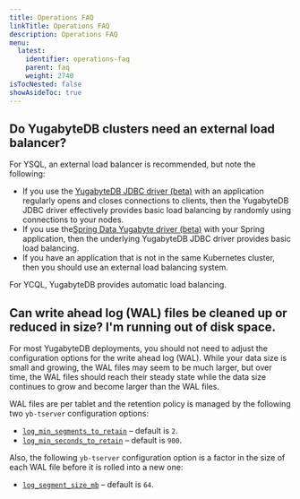 ```yaml
---
title: Operations FAQ
linkTitle: Operations FAQ
description: Operations FAQ
menu:
  latest:
    identifier: operations-faq
    parent: faq
    weight: 2740
isTocNested: false
showAsideToc: true
---
```


## Do YugabyteDB clusters need an external load balancer?

For YSQL, an external load balancer is recommended, but note the following:

- If you use the [YugabyteDB JDBC driver (beta)](../../reference/drivers/yugabytedb-jdbc-driver) with an application regularly opens and closes connections to clients, then the YugabyteDB JDBC driver effectively provides basic load balancing by randomly using connections to your nodes.
- If you use the[Spring Data Yugabyte driver (beta)](../../reference/drivers/spring-data-yugabytedb) with your Spring application, then the underlying YugabyteDB JDBC driver provides basic load balancing.
- If you have an application that is not in the same Kubernetes cluster, then you should use an external load balancing system.

For YCQL, YugabyteDB provides automatic load balancing.

## Can write ahead log (WAL) files be cleaned up or reduced in size? I'm running out of disk space.

For most YugabyteDB deployments, you should not need to adjust the configuration options for the write ahead log (WAL). While your data size is small and growing, the WAL files may seem to be much larger, but over time, the WAL files should reach their steady state while the data size continues to grow and become larger than the WAL files.

WAL files are per tablet and the retention policy is managed by the following two `yb-tserver` configuration options:

- [`log_min_segments_to_retain`](../../reference/configuration/yb-tserver/#log-min-segments-to-retain) – default is `2`.
- [`log_min_seconds_to_retain`](../../reference/configuration/yb-tserver/#log-min-seconds-to-retain) – default is `900`.

Also, the following `yb-tserver` configuration option is a factor in the size of each WAL file before it is rolled into a new one:

- [`log_segment_size_mb`](../../reference/configuration/yb-tserver/#log-segment-size-mb) – default is `64`.
